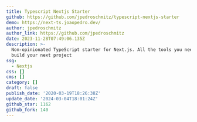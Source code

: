 ```yaml
---
title: Typescript Nextjs Starter
github: https://github.com/jpedroschmitz/typescript-nextjs-starter
demo: https://next-ts.joaopedro.dev/
author: jpedroschmitz
author_link: https://github.com/jpedroschmitz
date: 2023-11-28T07:49:06.135Z
description: >-
  Non-opinionated TypeScript starter for Next.js. All the tools you need to
  build your next project ️
ssg:
  - Nextjs
css: []
cms: []
category: []
draft: false
publish_date: '2020-03-19T18:26:38Z'
update_date: '2024-03-04T18:01:24Z'
github_star: 1162
github_fork: 140
---
```


